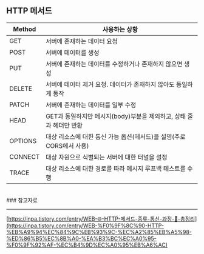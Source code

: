 ## HTTP 메서드

| Method | 사용하는 상황 |
| --- | --- |
| GET | 서버에 존재하는 데이터 요청 |
| POST | 서버에 데이터를 생성 |
| PUT | 서버에 존재하는 데이터를 수정하거나 존재하지 않으면 생성 |
| DELETE | 서버에 데이터 제거 요청. 데이터가 존재하지 않아도 동일하게 동작 |
| PATCH | 서버에 존재하는 데이터를 일부 수정 |
| HEAD | GET과 동일하지만 메시지(body)부분을 제외하고, 상태 줄과 헤더만 반환 |
| OPTIONS | 대상 리소스에 대한 통신 가능 옵션(메서드)을 설명(주로 CORS에서 사용) |
| CONNECT | 대상 자원으로 식별되는 서버에 대한 터널을 설정 |
| TRACE | 대상 리소스에 대한 경로를 따라 메시지 루프백 테스트를 수행 |
</br>
### 참고자료

---

[https://inpa.tistory.com/entry/WEB-🌐-HTTP-메서드-종류-통신-과정-💯-총정리](https://inpa.tistory.com/entry/WEB-%F0%9F%8C%90-HTTP-%EB%A9%94%EC%84%9C%EB%93%9C-%EC%A2%85%EB%A5%98-%ED%86%B5%EC%8B%A0-%EA%B3%BC%EC%A0%95-%F0%9F%92%AF-%EC%B4%9D%EC%A0%95%EB%A6%AC)